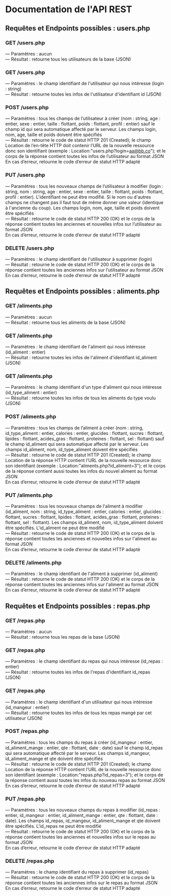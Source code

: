 # Documentation de l'API REST
  
## Requêtes et Endpoints possibles : users.php
  
### GET /users.php  
— Paramètres : aucun  
— Résultat : retourne tous les utilisateurs de la base (JSON)  
  
### GET /users.php  
— Paramètres : le champ identifiant de l'utilisateur qui nous intéresse (login : string)  
— Résultat : retourne toutes les infos de l'utilisateur d'identifiant id (JSON)  
  
### POST /users.php  
— Paramètres : tous les champs de l’utilisateur à créer (nom : string, age : entier, sexe : entier, taille : flottant, poids : flottant, profil : entier) sauf le champ id qui sera automatique affecté par le serveur. Les champs login, nom, age, taille et poids doivent être spécifiés  
— Résultat : retourne le code de statut HTTP 201 (Created); le champ Location de l’en-tête HTTP doit contenir l’URL de la nouvelle ressource donc son identifiant (exemple : Location:"users.php?login=aa@bb.co"); et le corps de la réponse contient toutes les infos de l’utilisateur au format JSON  
En cas d’erreur, retourne le code d’erreur de statut HTTP adapté  
  
### PUT /users.php  
— Paramètres : tous les nouveaux champs de l’utilisateur à modifier (login : string, nom : string, age : entier, sexe : entier, taille : flottant, poids : flottant, profil : entier). L'identifiant ne peut être modifié. Si le nom ou d'autres champs ne changent pas il faut tout de même donner une valeur (identique à l'ancienne du coup). Les champs login, nom, age, taille et poids doivent être spécifiés  
— Résultat : retourne le code de statut HTTP 200 (OK) et le corps de la réponse contient toutes les anciennes et nouvelles infos sur l’utilisateur au format JSON  
En cas d’erreur, retourne le code d’erreur de statut HTTP adapté  
  
### DELETE /users.php  
— Paramètres : le champ identifiant de l'utilisateur à supprimer (login)  
— Résultat : retourne le code de statut HTTP 200 (OK) et le corps de la réponse contient toutes les anciennes infos sur l’utilisateur au format JSON  
En cas d’erreur, retourne le code d’erreur de statut HTTP adapté  


## Requêtes et Endpoints possibles : aliments.php
  
### GET /aliments.php  
— Paramètres : aucun  
— Résultat : retourne tous les aliments de la base (JSON)  
  
### GET /aliments.php  
— Paramètres : le champ identifiant de l'aliment qui nous intéresse (id_aliment : entier)  
— Résultat : retourne toutes les infos de l'aliment d'identifiant id_aliment (JSON)  
  
### GET /aliments.php  
— Paramètres : le champ identifiant d'un type d'aliment qui nous intéresse (id_type_aliment : entier)  
— Résultat : retourne toutes les infos de tous les aliments du type voulu (JSON)  
  
### POST /aliments.php  
— Paramètres : tous les champs de l’aliment à créer (nom : string, id_type_aliment : entier, calories : entier, glucides : flottant, sucres : flottant, lipides : flottant, acides_gras : flottant, proteines : flottant, sel : flottant) sauf le champ id_aliment qui sera automatique affecté par le serveur. Les champs id_aliment, nom, id_type_aliment doivent être spécifiés  
— Résultat : retourne le code de statut HTTP 201 (Created); le champ Location de la réponse HTTP contient l’URL de la nouvelle ressource donc son identifiant (exemple : Location:"aliments.php?id_aliment=3"); et le corps de la réponse contient aussi toutes les infos du nouvel aliment au format JSON  
En cas d’erreur, retourne le code d’erreur de statut HTTP adapté  
  
### PUT /aliments.php  
— Paramètres : tous les nouveaux champs de l'aliment à modifier (id_aliment, nom : string, id_type_aliment : entier, calories : entier, glucides : flottant, sucres : flottant, lipides : flottant, acides_gras : flottant, proteines : flottant, sel : flottant). Les champs id_aliment, nom, id_type_aliment doivent être spécifiés. L'id_aliment ne peut être modifié  
— Résultat : retourne le code de statut HTTP 200 (OK) et le corps de la réponse contient toutes les anciennes et nouvelles infos sur l'aliment au format JSON  
En cas d’erreur, retourne le code d’erreur de statut HTTP adapté  
  
### DELETE /aliments.php  
— Paramètres : le champ identifiant de l'aliment à supprimer (id_aliment)  
— Résultat : retourne le code de statut HTTP 200 (OK) et le corps de la réponse contient toutes les anciennes infos sur l'aliment au format JSON  
En cas d’erreur, retourne le code d’erreur de statut HTTP adapté  


## Requêtes et Endpoints possibles : repas.php
  
### GET /repas.php  
— Paramètres : aucun  
— Résultat : retourne tous les repas de la base (JSON)  
  
### GET /repas.php  
— Paramètres : le champ identifiant du repas qui nous intéresse (id_repas : entier)  
— Résultat : retourne toutes les infos de l'repas d'identifiant id_repas (JSON)  
  
### GET /repas.php  
— Paramètres : le champ identifiant d'un utilisateur qui nous intéresse (id_mangeur : entier)  
— Résultat : retourne toutes les infos de tous les repas mangé par cet utilisateur (JSON)  
  
### POST /repas.php  
— Paramètres : tous les champs du repas à créer (id_mangeur : entier, id_aliment_mange : entier, qte : flottant, date : date) sauf le champ id_repas qui sera automatique affecté par le serveur. Les champs id_mangeur, id_aliment_mange et qte doivent être spécifiés  
— Résultat : retourne le code de statut HTTP 201 (Created); le champ Location de la réponse HTTP contient l’URL de la nouvelle ressource donc son identifiant (exemple : Location:"repas.php?id_repas=3"); et le corps de la réponse contient aussi toutes les infos du nouveau repas au format JSON  
En cas d’erreur, retourne le code d’erreur de statut HTTP adapté  
  
### PUT /repas.php  
— Paramètres : tous les nouveaux champs du repas à modifier (id_repas : entier, id_mangeur : entier, id_aliment_mange : entier, qte : flottant, date : date). Les champs id_repas, id_mangeur, id_aliment_mange et qte doivent être spécifiés. L'id_repas ne peut être modifié  
— Résultat : retourne le code de statut HTTP 200 (OK) et le corps de la réponse contient toutes les anciennes et nouvelles infos sur le repas au format JSON  
En cas d’erreur, retourne le code d’erreur de statut HTTP adapté  
  
### DELETE /repas.php  
— Paramètres : le champ identifiant du repas à supprimer (id_repas)  
— Résultat : retourne le code de statut HTTP 200 (OK) et le corps de la réponse contient toutes les anciennes infos sur le repas au format JSON  
En cas d’erreur, retourne le code d’erreur de statut HTTP adapté  



